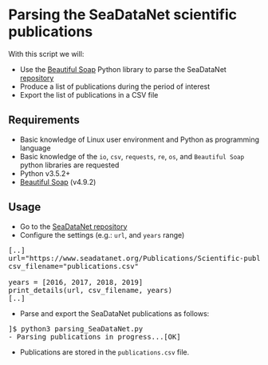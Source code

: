 # Parsing the SeaDataNet scientific publications

With this script we will: 

* Use the [Beautiful Soap](https://www.crummy.com/software/BeautifulSoup/bs4/doc/) Python library to parse the SeaDataNet [repository](https://www.seadatanet.org/Publications/Scientific-publications) 
* Produce a list of publications during the period of interest
* Export the list of publications in a CSV file

## Requirements
* Basic knowledge of Linux user environment and Python as programming language
* Basic knowledge of the `io`, `csv`, `requests`, `re`, `os`, and `Beautiful Soap` python libraries are requested
* Python v3.5.2+
* [Beautiful Soap](https://www.crummy.com/software/BeautifulSoup/bs4/doc/) (v4.9.2)

## Usage
* Go to the [SeaDataNet repository](https://www.seadatanet.org/Publications/Scientific-publications)
* Configure the settings (e.g.: `url`, and `years` range)

<pre>
[..]
url="https://www.seadatanet.org/Publications/Scientific-publications"
csv_filename="publications.csv"

years = [2016, 2017, 2018, 2019]
print_details(url, csv_filename, years)
[..]
</pre>

* Parse and export the SeaDataNet publications as follows:
<pre>
]$ python3 parsing_SeaDataNet.py 
- Parsing publications in progress...[OK]
</pre>

* Publications are stored in the `publications.csv` file.

